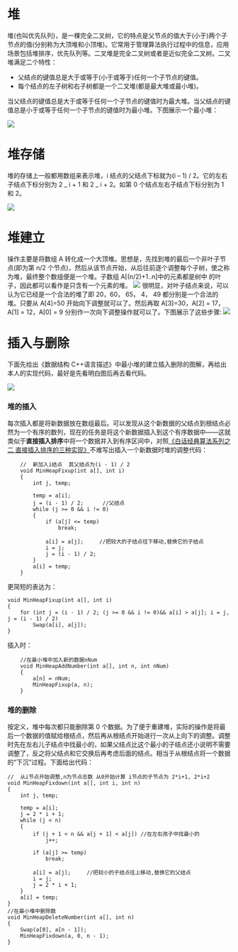 

# 堆

堆(也叫优先队列)，是一棵完全二叉树，它的特点是父节点的值大于(小于)两个子节点的值(分别称为大顶堆和小顶堆)。它常用于管理算法执行过程中的信息，应用场景包括堆排序，优先队列等。二叉堆是完全二叉树或者是近似完全二叉树。二叉堆满足二个特性：

* 父结点的键值总是大于或等于(小于或等于)任何一个子节点的键值。
* 每个结点的左子树和右子树都是一个二叉堆(都是最大堆或最小堆)。

当父结点的键值总是大于或等于任何一个子节点的键值时为最大堆。当父结点的键值总是小于或等于任何一个子节点的键值时为最小堆。下图展示一个最小堆：

![](http://hi.csdn.net/attachment/201108/22/0_1314014666d5oe.gif)

# 堆存储

堆的存储上一般都用数组来表示堆，i 结点的父结点下标就为(i – 1) / 2。它的左右子结点下标分别为 2 _ i + 1 和 2 _ i + 2。如第 0 个结点左右子结点下标分别为 1 和 2。

![](http://hi.csdn.net/attachment/201108/22/0_1314014706gZqn.gif)

# 堆建立

操作主要是将数组 A 转化成一个大顶堆。思想是，先找到堆的最后一个非叶子节点(即为第 n/2 个节点)，然后从该节点开始，从后往前逐个调整每个子树，使之称为堆，最终整个数组便是一个堆。子数组 A[(n/2)+1..n]中的元素都是树中 的叶子，因此都可以看作是只含有一个元素的堆。 ![](http://hi.csdn.net/attachment/201108/22/0_1314014725K5k6.gif) 很明显，对叶子结点来说，可以认为它已经是一个合法的堆了即 20，60， 65， 4， 49 都分别是一个合法的堆。只要从 A[4]=50 开始向下调整就可以了。然后再取 A[3]=30，A[2] = 17，A[1] = 12，A[0] = 9 分别作一次向下调整操作就可以了。下图展示了这些步骤: ![](http://hi.csdn.net/attachment/201108/22/0_1314014735kbBA.gif)

# 插入与删除

下面先给出《数据结构 C++语言描述》中最小堆的建立插入删除的图解，再给出本人的实现代码，最好是先看明白图后再去看代码。

![](http://hi.csdn.net/attachment/201108/24/0_131415207877s7.gif)

### 堆的插入

每次插入都是将新数据放在数组最后。可以发现从这个新数据的父结点到根结点必然为一个有序的数列，现在的任务是将这个新数据插入到这个有序数据中——这就类似于**直接插入排序**中将一个数据并入到有序区间中，对照[《白话经典算法系列之二 直接插入排序的三种实现》](http://blog.csdn.net/morewindows/article/details/6665714)不难写出插入一个新数据时堆的调整代码：

```
    //  新加入i结点  其父结点为(i - 1) / 2  
    void MinHeapFixup(int a[], int i)  
    {  
        int j, temp;  

        temp = a[i];  
        j = (i - 1) / 2;      //父结点  
        while (j >= 0 && i != 0)  
        {  
            if (a[j] <= temp)  
                break;  

            a[i] = a[j];     //把较大的子结点往下移动,替换它的子结点  
            i = j;  
            j = (i - 1) / 2;  
        }  
        a[i] = temp;  
    }  
```

更简短的表达为：

```
void MinHeapFixup(int a[], int i)
{
	for (int j = (i - 1) / 2; (j >= 0 && i != 0)&& a[i] > a[j]; i = j, j = (i - 1) / 2)
		Swap(a[i], a[j]);
}
```

插入时：

```
    //在最小堆中加入新的数据nNum  
    void MinHeapAddNumber(int a[], int n, int nNum)  
    {  
        a[n] = nNum;  
        MinHeapFixup(a, n);  
    }  
```

### 堆的删除

按定义，堆中每次都只能删除第 0 个数据。为了便于重建堆，实际的操作是将最后一个数据的值赋给根结点，然后再从根结点开始进行一次从上向下的调整。调整时先在左右儿子结点中找最小的，如果父结点比这个最小的子结点还小说明不需要调整了，反之将父结点和它交换后再考虑后面的结点。相当于从根结点将一个数据的“下沉”过程。下面给出代码：

```
//  从i节点开始调整,n为节点总数 从0开始计算 i节点的子节点为 2*i+1, 2*i+2
void MinHeapFixdown(int a[], int i, int n)
{
    int j, temp;

	temp = a[i];
	j = 2 * i + 1;
	while (j < n)
	{
		if (j + 1 < n && a[j + 1] < a[j]) //在左右孩子中找最小的
			j++;

		if (a[j] >= temp)
			break;

		a[i] = a[j];     //把较小的子结点往上移动,替换它的父结点
		i = j;
		j = 2 * i + 1;
	}
	a[i] = temp;
}
//在最小堆中删除数
void MinHeapDeleteNumber(int a[], int n)
{
	Swap(a[0], a[n - 1]);
	MinHeapFixdown(a, 0, n - 1);
}
```
